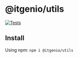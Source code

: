 # @itgenio/utils

[![Tests](https://github.com/itgenio/utils/actions/workflows/unit_tests.yml/badge.svg?branch=main)](https://github.com/itgenio/utils/actions/workflows/unit_tests.yml)


## Install

Using npm: `npm i @itgenio/utils`
